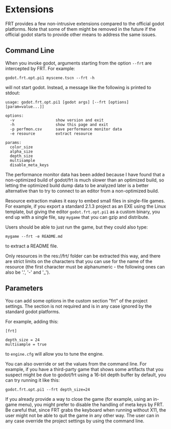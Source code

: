 Extensions
==========

FRT provides a few non-intrusive extensions compared to the official
godot platforms.  Note that some of them might be removed in the future
if the official godot starts to provide other means to address the same
issues.

## Command Line

When you invoke godot, arguments starting from the option `--frt` are
intercepted by FRT.  For example:

	godot.frt.opt.pi1 myscene.tscn --frt -h

will not start godot. Instead, a message like the following is printed
to stdout:

	usage: godot.frt.opt.pi1 [godot args] [--frt [options] [param=value...]]

	options:
	  -v                  show version and exit
	  -h                  show this page and exit
	  -p perfmon.csv      save performance monitor data
	  -e resource         extract resource

	params:
	  color_size
	  alpha_size
	  depth_size
	  multisample
	  disable_meta_keys

The performance monitor data has been added because I have found that a
non-optimized build of godot/frt is much slower than an optimized build,
so letting the optimized build dump data to be analyzed later is a
better alternative than to try to connect to an editor from a
non-optimized build.

Resource extraction makes it easy to embed small files in single-file
games.  For example, if you export a standard 2.1.3 project as an EXE
using the Linux template, but giving the editor `godot.frt.opt.pi1` as a
custom binary, you end up with a single file, say `mygame` that you can
gzip and distribute.

Users should be able to just run the game, but they could also type:

	mygame --frt -e README.md

to extract a README file.

Only resources in the res://frt/ folder can be extracted this way, and
there are strict limits on the characters that you can use for the name
of the resource (the first character must be alphanumeric - the
following ones can also be '.', '-' and '\_').

## Parameters

You can add some options in the custom section "frt" of the project
settings.  The section is not required and is in any case ignored by the
standard godot platforms.

For example, adding this:

	[frt]

	depth_size = 24
	multisample = true

to `engine.cfg` will allow you to tune the engine.

You can also override or set the values from the command line.  For
example, if you have a third-party game that shows some artifacts that
you suspect might be due to godot/frt using a 16-bit depth buffer by
default, you can try running it like this:

	godot.frt.opt.pi1 --frt depth_size=24

If you already provide a way to close the game (for example, using an
in-game menu), you might prefer to disable the handling of meta keys
by FRT.
Be careful that, since FRT grabs the keyboard when running without X11,
the user might not be able to quit the game in any other way.
The user can in any case override the project settings by using the
command line.
